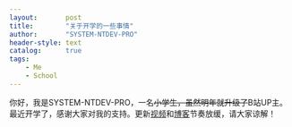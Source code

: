 ```yaml
---
layout:       post
title:        "关于开学的一些事情"
author:       "SYSTEM-NTDEV-PRO"
header-style: text
catalog:      true
tags:
    - Me
    - School
---
```

你好，我是SYSTEM-NTDEV-PRO，一名<del>小学生，虽然明年就升级了</del>B站UP主。<br />
最近开学了，感谢大家对我的支持。更新[视频](https://space.bilibili.com/1066128216)和[博客](https://system-ntdev-pro.github.io)节奏放缓，请大家谅解！